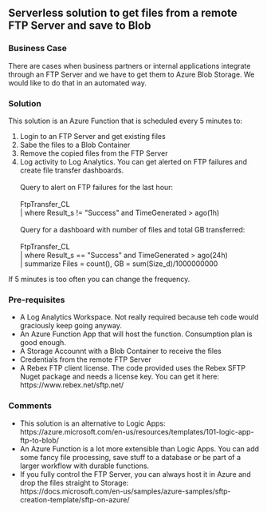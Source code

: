 <H2>Serverless solution to get files from a remote FTP Server and save to Blob</h2>
<h3>Business Case</h3>
There are cases when business partners or internal applications integrate through an FTP Server and we have to get them to Azure Blob Storage.
We would like to do that in an automated way.
<h3>Solution</h3>
This solution is an Azure Function that is scheduled every 5 minutes to:
<ol>
<li>Login to an FTP Server and get existing files
<li>Sabe the files to a Blob Container
<li>Remove the copied files from the FTP Server
<li>Log activity to Log Analytics.  You can get alerted on FTP failures and create file transfer dashboards.<br><br>
  Query to alert on FTP failures for the last hour:<br><br>
  FtpTransfer_CL<br>
| where Result_s != "Success" and TimeGenerated  > ago(1h) <br><br>
  Query for a dashboard with number of files and total GB transferred:<br><br>
FtpTransfer_CL <br>
| where Result_s == "Success" and TimeGenerated  > ago(24h) <br>
| summarize Files = count(), GB =  sum(Size_d)/1000000000 <br>
</ol>
If 5 minutes is too often you can change the frequency.
<h3>Pre-requisites</h3>
<ul>
<li>A Log Analytics Workspace. Not really required because teh code would graciously keep going anyway.
<li>An Azure Function App that will host the function.  Consumption plan is good enough.
<li>A Storage Accounnt with a Blob Container to receive the files
<li>Credentials from the remote FTP Server
<li>A Rebex FTP client license. The code provided uses the Rebex SFTP Nuget package and needs a license key. You can get it here: https://www.rebex.net/sftp.net/
</ul>
<h3>Comments</h3>
<ul>
<li>This solution is an alternative to Logic Apps: <br>https://azure.microsoft.com/en-us/resources/templates/101-logic-app-ftp-to-blob/
<li>An Azure Function is a lot more extensible than Logic Apps. You can add some fancy file processing, save stuff to a database or be part of a larger workflow with durable functions.
<li>If you fully control the FTP Server, you can always host it in Azure and drop the files straight to Storage:<br>
https://docs.microsoft.com/en-us/samples/azure-samples/sftp-creation-template/sftp-on-azure/
<ul>
